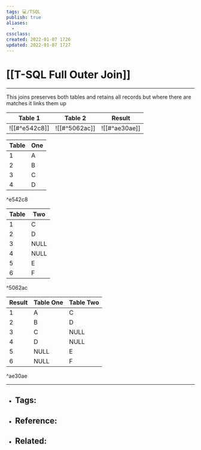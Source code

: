 ```yaml
---
tags: 💻️/TSQL 
publish: true
aliases:
  - 
cssclass: 
created: 2022-01-07 1726
updated: 2022-01-07 1727
---
```


# [[T-SQL Full Outer Join]]

---

This joins preserves both tables and retains all records but where there are matches it links them up

| Table 1       | Table 2       | Result        |
| ------------- | ------------- | ------------- |
| ![[#^e542c8]] | ![[#^5062ac]] | ![[#^ae30ae]] 


| Table | One |
| ----- | --- |
| 1     | A   |
| 2     | B   |
| 3     | C   |
| 4     | D    |

^e542c8

| Table | Two  |
| ----- | ---- |
| 1     | C    |
| 2     | D    |
| 3     | NULL |
| 4     | NULL |
| 5     | E    |
| 6     | F    |

^5062ac

| Result | Table One | Table Two |
| ------ | --------- | --------- |
| 1      | A         | C         |
| 2      | B         | D         |
| 3      | C         | NULL      |
| 4      | D         | NULL      |
| 5      | NULL      | E         |
| 6      | NULL      | F         |

^ae30ae


---

- Tags: 
	- 
- Reference:
	- 
- Related:
	- 
